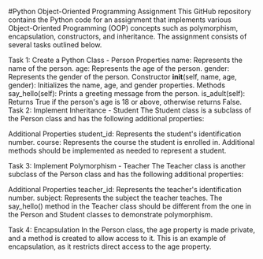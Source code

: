 #Python Object-Oriented Programming Assignment
This GitHub repository contains the Python code for an assignment that implements various Object-Oriented Programming (OOP) concepts such as polymorphism, encapsulation, constructors, and inheritance. The assignment consists of several tasks outlined below.

Task 1: Create a Python Class - Person
Properties
name: Represents the name of the person.
age: Represents the age of the person.
gender: Represents the gender of the person.
Constructor
__init__(self, name, age, gender): Initializes the name, age, and gender properties.
Methods
say_hello(self): Prints a greeting message from the person.
is_adult(self): Returns True if the person's age is 18 or above, otherwise returns False.
Task 2: Implement Inheritance - Student
The Student class is a subclass of the Person class and has the following additional properties:

Additional Properties
student_id: Represents the student's identification number.
course: Represents the course the student is enrolled in.
Additional methods should be implemented as needed to represent a student.

Task 3: Implement Polymorphism - Teacher
The Teacher class is another subclass of the Person class and has the following additional properties:

Additional Properties
teacher_id: Represents the teacher's identification number.
subject: Represents the subject the teacher teaches.
The say_hello() method in the Teacher class should be different from the one in the Person and Student classes to demonstrate polymorphism.

Task 4: Encapsulation
In the Person class, the age property is made private, and a method is created to allow access to it. This is an example of encapsulation, as it restricts direct access to the age property.
